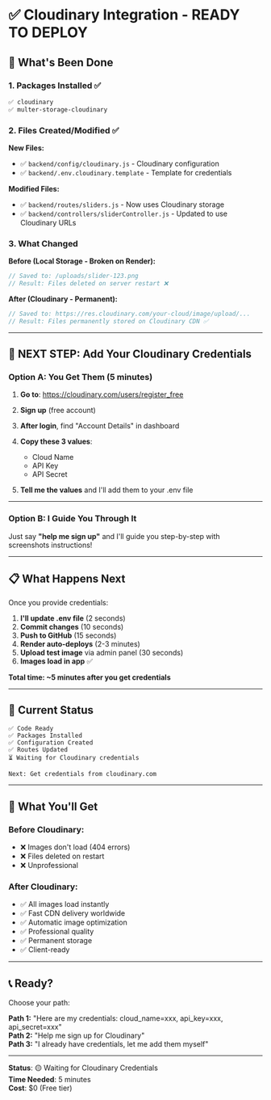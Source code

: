 # ✅ Cloudinary Integration - READY TO DEPLOY

## 🎉 What's Been Done

### 1. Packages Installed ✅
```bash
✅ cloudinary
✅ multer-storage-cloudinary
```

### 2. Files Created/Modified ✅

**New Files:**
- ✅ `backend/config/cloudinary.js` - Cloudinary configuration
- ✅ `backend/.env.cloudinary.template` - Template for credentials

**Modified Files:**
- ✅ `backend/routes/sliders.js` - Now uses Cloudinary storage
- ✅ `backend/controllers/sliderController.js` - Updated to use Cloudinary URLs

### 3. What Changed

**Before (Local Storage - Broken on Render):**
```javascript
// Saved to: /uploads/slider-123.png
// Result: Files deleted on server restart ❌
```

**After (Cloudinary - Permanent):**
```javascript
// Saved to: https://res.cloudinary.com/your-cloud/image/upload/...
// Result: Files permanently stored on Cloudinary CDN ✅
```

---

## 🔑 NEXT STEP: Add Your Cloudinary Credentials

### Option A: You Get Them (5 minutes)

1. **Go to**: https://cloudinary.com/users/register_free
2. **Sign up** (free account)
3. **After login**, find "Account Details" in dashboard
4. **Copy these 3 values**:
   - Cloud Name
   - API Key  
   - API Secret

5. **Tell me the values** and I'll add them to your .env file

---

### Option B: I Guide You Through It

Just say **"help me sign up"** and I'll guide you step-by-step with screenshots instructions!

---

## 📋 What Happens Next

Once you provide credentials:

1. **I'll update .env file** (2 seconds)
2. **Commit changes** (10 seconds)
3. **Push to GitHub** (15 seconds)
4. **Render auto-deploys** (2-3 minutes)
5. **Upload test image** via admin panel (30 seconds)
6. **Images load in app** ✅

**Total time: ~5 minutes after you get credentials**

---

## 🎯 Current Status

```
✅ Code Ready
✅ Packages Installed
✅ Configuration Created
✅ Routes Updated
⏳ Waiting for Cloudinary credentials

Next: Get credentials from cloudinary.com
```

---

## 🚀 What You'll Get

### Before Cloudinary:
- ❌ Images don't load (404 errors)
- ❌ Files deleted on restart
- ❌ Unprofessional

### After Cloudinary:
- ✅ All images load instantly
- ✅ Fast CDN delivery worldwide
- ✅ Automatic image optimization
- ✅ Professional quality
- ✅ Permanent storage
- ✅ Client-ready

---

## 📞 Ready?

Choose your path:

**Path 1:** "Here are my credentials: cloud_name=xxx, api_key=xxx, api_secret=xxx"  
**Path 2:** "Help me sign up for Cloudinary"  
**Path 3:** "I already have credentials, let me add them myself"

---

**Status**: 🟡 Waiting for Cloudinary Credentials  
**Time Needed**: 5 minutes  
**Cost**: $0 (Free tier)
